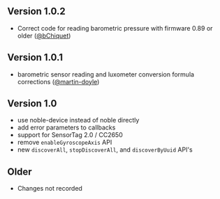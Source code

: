 ## Version 1.0.2

 * Correct code for reading barometric pressure with firmware 0.89 or older ([@bChiquet](https://github.com/bChiquet))

## Version 1.0.1

 * barometric sensor reading and luxometer conversion formula corrections ([@martin-doyle](https://github.com/martin-doyle))

## Version 1.0

 * use noble-device instead of noble directly
 * add error parameters to callbacks
 * support for SensorTag 2.0 / CC2650
 * remove ```enableGyroscopeAxis``` API
 * new ```discoverAll```, ```stopDiscoverAll```, and ```discoverByUuid``` API's

## Older

 * Changes not recorded

